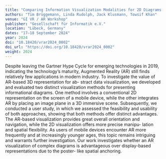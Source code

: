```yaml
---
title: "Comparing Information Visualization Modalities for 2D Diagrams on Handheld Devices for Industrial Augmented Reality Applications"
authors: "Tim Brüggemann, Linda Rudolph, Jack Klusmann, Towsif Khan"
venue: "GI VR / AR Workshop"
publisher: "Gesellschaft für Informatik e.V."
location: "Lübeck, Germany"
dates: "17–18 September 2024"
year: 2024
doi: "10.18420/vrar2024_0002"
doi_url: "https://doi.org/10.18420/vrar2024_0002"
weight: 2024
---
```


Despite leaving the Gartner Hype Cycle for emerging technologies in 2019, indicating the technology’s maturity, Augmented Reality (AR) still finds relatively few applications in modern industry. To investigate the value of AR-based 3D representation for ab- stract data visualization, we developed and evaluated two distinct visualization methods for presenting informational diagrams. One method involves a conventional 2D representation on the screen of a mobile device, while the other integrates AR by placing an image plane in a 3D immersive scene. Subsequently, we conducted a user study, in which we assessed the feasibility and usability of both approaches, showing that both methods offer distinct advantages. The AR-based visualization provides great overall orientation and navigation, while the 2D visualization offers more precise manipu- lation and spatial flexibility. As users of mobile devices encounter AR more frequently and at increasingly younger ages, this topic remains intriguing and warrants further investigation. Our work investigates whether an AR visualization of complex diagrams is advantageous over display-based representations due to the poster- like spatial anchoring.